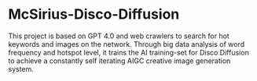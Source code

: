 # McSirius-Disco-Diffusion
This project is based on GPT 4.0 and web crawlers to search for hot keywords and images on the network. Through big data analysis of word frequency and hotspot level, it trains the AI training-set for Disco Diffusion to achieve a constantly self iterating AIGC creative image generation system.
